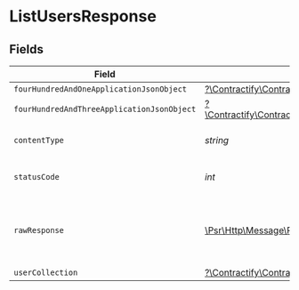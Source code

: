 # ListUsersResponse


## Fields

| Field                                                                                                                              | Type                                                                                                                               | Required                                                                                                                           | Description                                                                                                                        |
| ---------------------------------------------------------------------------------------------------------------------------------- | ---------------------------------------------------------------------------------------------------------------------------------- | ---------------------------------------------------------------------------------------------------------------------------------- | ---------------------------------------------------------------------------------------------------------------------------------- |
| `fourHundredAndOneApplicationJsonObject`                                                                                           | [?\Contractify\ContractifyAPI\Models\Operations\ListUsersResponseBody](../../models/operations/ListUsersResponseBody.md)           | :heavy_minus_sign:                                                                                                                 | Unauthenticated                                                                                                                    |
| `fourHundredAndThreeApplicationJsonObject`                                                                                         | [?\Contractify\ContractifyAPI\Models\Operations\ListUsersUsersResponseBody](../../models/operations/ListUsersUsersResponseBody.md) | :heavy_minus_sign:                                                                                                                 | Forbidden                                                                                                                          |
| `contentType`                                                                                                                      | *string*                                                                                                                           | :heavy_check_mark:                                                                                                                 | HTTP response content type for this operation                                                                                      |
| `statusCode`                                                                                                                       | *int*                                                                                                                              | :heavy_check_mark:                                                                                                                 | HTTP response status code for this operation                                                                                       |
| `rawResponse`                                                                                                                      | [\Psr\Http\Message\ResponseInterface](https://www.php-fig.org/psr/psr-7/#33-psrhttpmessageresponseinterface)                       | :heavy_minus_sign:                                                                                                                 | Raw HTTP response; suitable for custom response parsing                                                                            |
| `userCollection`                                                                                                                   | [?\Contractify\ContractifyAPI\Models\Shared\UserCollection](../../models/shared/UserCollection.md)                                 | :heavy_minus_sign:                                                                                                                 | OK                                                                                                                                 |